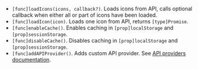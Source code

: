 - `[func]loadIcons(icons, callback?)`. Loads icons from API, calls optional callback when either all or part of icons have been loaded.
- `[func]loadIcon(icon)`. Loads one icon from API, returns `[type]Promise`.
- `[func]enableCache()`. Enables caching in `[prop]localStorage` and `[prop]sessionStorage`.
- `[func]disableCache()`. Disables caching in `[prop]localStorage` and `[prop]sessionStorage`.
- `[func]addAPIProvider()`. Adds custom API provider. See [API providers documentation](/docs/api/providers.md).
